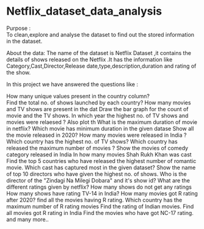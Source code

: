 # Netflix_dataset_data_analysis
Purpose :  
To clean,explore and analyse the dataset to find out the stored information in the dataset.

About the data:
The name of the dataset is Netflix Dataset ,it contains the details of shows released on the Netflix .It has the information like Category,Cast,Director,Release date,type,description,duration and rating of the show.

In this project we have answered the questions like :

How many unique values present in the country column?        
Find the total no. of shows launched by each country?
How many movies and TV shows are present in the dat
Draw the bar graph for the count of movie and the TV shows.
In which year the highest no. of TV shows and movies were relaesed ? Also plot th
 What is the maximum duration of movie in netflix?
Which movie has minimum duration in the given datase
Show all the movie released in 2020?
How many movies were released in India ?
Which country has the highest no. of TV shows?
Which country has released the maximum number of movies ?
Show the movies of comedy category released in India 
In how many movies Shah Rukh Khan was cast
Find the top 5 countries who have released the highest number of romantic movie.
Which cast has captured most in the given dataset?
Show the name of top 10 directors who have given the highest no. of shows.
Who is the director of the "Zindagi Na Milegi Dobara" and it's show id?
What are the different ratings given by netflix?
How many shows do not get any ratings
How many shows have rating TV-14 in India?
How many movies got R rating after 2020?
find all the movies having R rating.
Which country has the maximum number of R rating movies
Find the rating of Indian movies.
Find all movies got R rating in India
Find the movies who have got NC-17 rating.
and many more..

